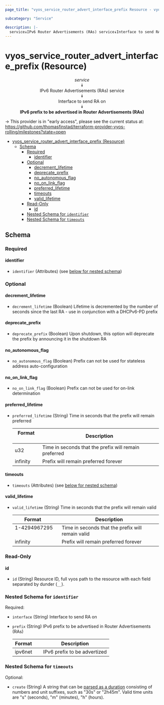 ```yaml
---
page_title: "vyos_service_router_advert_interface_prefix Resource - vyos"

subcategory: "Service"

description: |-
  service⯯IPv6 Router Advertisements (RAs) service⯯Interface to send RA on⯯IPv6 prefix to be advertised in Router Advertisements (RAs)
---
```


# vyos_service_router_advert_interface_prefix (Resource)
<center>

*service*  
⯯  
IPv6 Router Advertisements (RAs) service  
⯯  
Interface to send RA on  
⯯  
**IPv6 prefix to be advertised in Router Advertisements (RAs)**


</center>

-> This provider is in "early access", please see the current status at: https://github.com/thomasfinstad/terraform-provider-vyos-rolling/milestones?state=open

<!--TOC-->

- [vyos_service_router_advert_interface_prefix (Resource)](#vyos_service_router_advert_interface_prefix-resource)
  - [Schema](#schema)
    - [Required](#required)
      - [identifier](#identifier)
    - [Optional](#optional)
      - [decrement_lifetime](#decrement_lifetime)
      - [deprecate_prefix](#deprecate_prefix)
      - [no_autonomous_flag](#no_autonomous_flag)
      - [no_on_link_flag](#no_on_link_flag)
      - [preferred_lifetime](#preferred_lifetime)
      - [timeouts](#timeouts)
      - [valid_lifetime](#valid_lifetime)
    - [Read-Only](#read-only)
      - [id](#id)
    - [Nested Schema for `identifier`](#nested-schema-for-identifier)
    - [Nested Schema for `timeouts`](#nested-schema-for-timeouts)

<!--TOC-->

<!-- schema generated by tfplugindocs -->
## Schema

### Required

#### identifier
- `identifier` (Attributes) (see [below for nested schema](#nestedatt--identifier))

### Optional

#### decrement_lifetime
- `decrement_lifetime` (Boolean) Lifetime is decremented by the number of seconds since the last RA - use in conjunction with a DHCPv6-PD prefix
#### deprecate_prefix
- `deprecate_prefix` (Boolean) Upon shutdown, this option will deprecate the prefix by announcing it in the shutdown RA
#### no_autonomous_flag
- `no_autonomous_flag` (Boolean) Prefix can not be used for stateless address auto-configuration
#### no_on_link_flag
- `no_on_link_flag` (Boolean) Prefix can not be used for on-link determination
#### preferred_lifetime
- `preferred_lifetime` (String) Time in seconds that the prefix will remain preferred

    |  Format    &emsp;|  Description                                            |
    |------------|---------------------------------------------------------|
    |  u32       &emsp;|  Time in seconds that the prefix will remain preferred  |
    |  infinity  &emsp;|  Prefix will remain preferred forever                   |
#### timeouts
- `timeouts` (Attributes) (see [below for nested schema](#nestedatt--timeouts))
#### valid_lifetime
- `valid_lifetime` (String) Time in seconds that the prefix will remain valid

    |  Format        &emsp;|  Description                                        |
    |----------------|-----------------------------------------------------|
    |  1-4294967295  &emsp;|  Time in seconds that the prefix will remain valid  |
    |  infinity      &emsp;|  Prefix will remain preferred forever               |

### Read-Only

#### id
- `id` (String) Resource ID, full vyos path to the resource with each field separated by dunder (`__`).

<a id="nestedatt--identifier"></a>
### Nested Schema for `identifier`

Required:

- `interface` (String) Interface to send RA on
- `prefix` (String) IPv6 prefix to be advertised in Router Advertisements (RAs)

    |  Format   &emsp;|  Description                   |
    |-----------|--------------------------------|
    |  ipv6net  &emsp;|  IPv6 prefix to be advertized  |


<a id="nestedatt--timeouts"></a>
### Nested Schema for `timeouts`

Optional:

- `create` (String) A string that can be [parsed as a duration](https://pkg.go.dev/time#ParseDuration) consisting of numbers and unit suffixes, such as &#34;30s&#34; or &#34;2h45m&#34;. Valid time units are &#34;s&#34; (seconds), &#34;m&#34; (minutes), &#34;h&#34; (hours).
